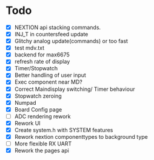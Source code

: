 # Todo

- [x] NEXTION api stacking commands.
- [x] INJ_T in countersfeed update
- [x] Glitchy analog update(commands) or too fast
- [x] test mdv.txt
- [x] backend for max6675
- [x] refresh rate of display
- [x] Timer/Stopwatch
- [x] Better handling of user input
- [x] Exec component near MD?
- [x] Correct Maindisplay switching/ Timer behaviour
- [x] Stopwatch zeroing
- [x] Numpad
- [x] Board Config page
- [ ] ADC rendering rework
- [x] Rework UI
- [x] Create system.h with SYSTEM features
- [x] Rework nextion componenttypes to background type
- [ ] More flexible RX UART
- [x] Rework the pages api
